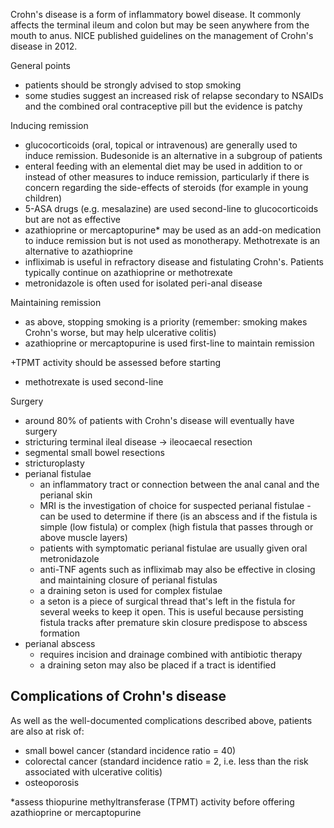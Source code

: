Crohn's disease is a form of inflammatory bowel disease. It commonly affects the terminal ileum and colon but may be seen anywhere from the mouth to anus. NICE published guidelines on the management of Crohn's disease in 2012\.  
  
General points  
* patients should be strongly advised to stop smoking
* some studies suggest an increased risk of relapse secondary to NSAIDs and the combined oral contraceptive pill but the evidence is patchy

  
Inducing remission  
* glucocorticoids (oral, topical or intravenous) are generally used to induce remission. Budesonide is an alternative in a subgroup of patients
* enteral feeding with an elemental diet may be used in addition to or instead of other measures to induce remission, particularly if there is concern regarding the side\-effects of steroids (for example in young children)
* 5\-ASA drugs (e.g. mesalazine) are used second\-line to glucocorticoids but are not as effective
* azathioprine or mercaptopurine\* may be used as an add\-on medication to induce remission but is not used as monotherapy. Methotrexate is an alternative to azathioprine
* infliximab is useful in refractory disease and fistulating Crohn's. Patients typically continue on azathioprine or methotrexate
* metronidazole is often used for isolated peri\-anal disease

  
Maintaining remission  
* as above, stopping smoking is a priority (remember: smoking makes Crohn's worse, but may help ulcerative colitis)
* azathioprine or mercaptopurine is used first\-line to maintain remission

 \+TPMT activity should be assessed before starting  
* methotrexate is used second\-line

  
Surgery  
* around 80% of patients with Crohn's disease will eventually have surgery
* stricturing terminal ileal disease → ileocaecal resection
* segmental small bowel resections
* stricturoplasty
* perianal fistulae
	+ an inflammatory tract or connection between the anal canal and the perianal skin
	+ MRI is the investigation of choice for suspected perianal fistulae \- can be used to determine if there (is an abscess and if the fistula is simple (low fistula) or complex (high fistula that passes through or above muscle layers)
	+ patients with symptomatic perianal fistulae are usually given oral metronidazole
	+ anti\-TNF agents such as infliximab may also be effective in closing and maintaining closure of perianal fistulas
	+ a draining seton is used for complex fistulae
	+ a seton is a piece of surgical thread that's left in the fistula for several weeks to keep it open. This is useful because persisting fistula tracks after premature skin closure predispose to abscess formation
* perianal abscess
	+ requires incision and drainage combined with antibiotic therapy
	+ a draining seton may also be placed if a tract is identified

  
  
Complications of Crohn's disease
--------------------------------

  
As well as the well\-documented complications described above, patients are also at risk of:  
* small bowel cancer (standard incidence ratio \= 40\)
* colorectal cancer (standard incidence ratio \= 2, i.e. less than the risk associated with ulcerative colitis)
* osteoporosis

  
\*assess thiopurine methyltransferase (TPMT) activity before offering azathioprine or mercaptopurine